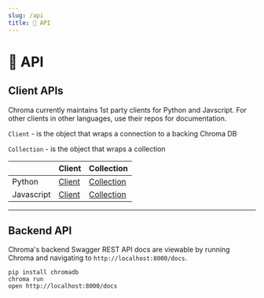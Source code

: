 ```yaml
---
slug: /api
title: 🔧 API
---
```


# 🔧 API

## Client APIs

Chroma currently maintains 1st party clients for Python and Javscript. For other clients in other languages, use their repos for documentation.

`Client` - is the object that wraps a connection to a backing Chroma DB

`Collection` - is the object that wraps a collection


<div class="special_table"></div>

|              | Client | Collection |
|--------------|-----------|---------------|
| Python | [Client](/reference/Client) | [Collection](/reference/Collection) |
| Javascript | [Client](/js_reference/Client)   | [Collection](/reference/Collection) |

*** 

## Backend API

Chroma's backend Swagger REST API docs are viewable by running Chroma and navigating to `http://localhost:8000/docs`.

```
pip install chromadb
chroma run
open http://localhost:8000/docs
```